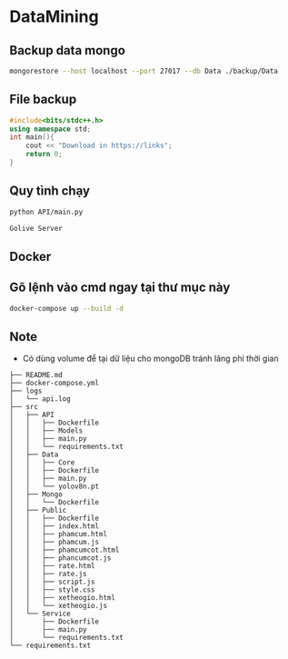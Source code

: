 # DataMining

## Backup data mongo
``` bash
mongorestore --host localhost --port 27017 --db Data ./backup/Data
```
## File backup
```cpp
#include<bits/stdc++.h>
using namespace std;
int main(){
    cout << "Download in https://links";
    return 0;
}
```
## Quy tình chạy
```bash
python API/main.py
```
```bash
Golive Server
```
## Docker
## Gõ lệnh vào cmd ngay tại thư mục này
```bash
docker-compose up --build -d
```

## Note
- Có dùng volume để tại dữ liệu cho mongoDB tránh lãng phí thời gian

```
├── README.md
├── docker-compose.yml
├── logs
│   └── api.log
├── src
│   ├── API
│   │   ├── Dockerfile
│   │   ├── Models
│   │   ├── main.py
│   │   └── requirements.txt
│   ├── Data
│   │   ├── Core
│   │   ├── Dockerfile
│   │   ├── main.py
│   │   └── yolov8n.pt
│   ├── Mongo
│   │   └── Dockerfile
│   ├── Public
│   │   ├── Dockerfile
│   │   ├── index.html
│   │   ├── phamcum.html
│   │   ├── phamcum.js
│   │   ├── phamcumcot.html
│   │   ├── phancumcot.js
│   │   ├── rate.html
│   │   ├── rate.js
│   │   ├── script.js
│   │   ├── style.css
│   │   ├── xetheogio.html
│   │   └── xetheogio.js
│   └── Service
│       ├── Dockerfile
│       ├── main.py
│       └── requirements.txt
└── requirements.txt
```